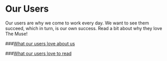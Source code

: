 # Our Users

Our users are why we come to work every day.  We want to see them succeed, which in turn, is our own success.  Read a bit about why they love The Muse!

###[What our users love about us](what_our_users_love_about_us.md)

###[What our users love to read](what_our_users_love_to_read.md)
